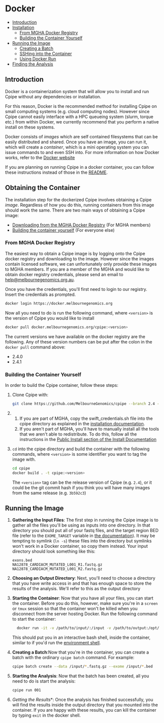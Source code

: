 # Docker
* [Introduction](#introduction)
* [Installation](#installation)
    * [From MGHA Docker Registry](#from-mgha-docker-registry)
    * [Building the Container Yourself](#building-the-container-yourself)
* [Running the Image](#running-the-image)
    * [Creating a Batch](#creating-a-batch)
    * [SSHing into the Container](#sshing-into-the-container)
    * [Using Docker Run](#using-docker-run)
* [Finding the Analysis](#finding-the-analysis)

## Introduction
Docker is a containerization system that will allow you to install and run Cpipe without any dependencies or installation.

For this reason, Docker is the recommended method for installing Cpipe on small computing systems (e.g. cloud computing nodes).
However since Cpipe cannot easily interface with a HPC queueing system (slurm, torque etc.) from within Docker, we
currently recommend that you perform a native install on these systems.

Docker consists of *images* which are self contained filesystems that can be easily distributed and shared. Once you have
an image, you can run it, which will create a *container*, which is a mini operating system you can issue commands to
and even SSH into. For more information on how Docker works, refer to the [Docker website](https://www.docker.com/what-docker)

If you are planning on running Cpipe in a docker container, you can follow these instructions instead of those in the
[README](../README.md).

## Obtaining the Container
The installation step for the dockerized Cpipe involves obtaining a Cpipe *image*. Regardless of how you do this, running
containers from this image should work the same. There are two main ways of obtaining a Cpipe image:
* [Downloading from the MGHA Docker Registry](#from-mgha-docker-registry) (For MGHA members)
* [Building the container yourself](#building-the-container-yourself) (For everyone else)

### From MGHA Docker Registry
The easiest way to obtain a Cpipe image is by logging onto the Cpipe docker registry and downloading to the image. However
since the images contain licensed software, we can unfortunately only provide these images to MGHA members. If you are
a member of the MGHA and would like to obtain docker registry credentials, please send an email to help@melbournegenomics.org.au.

Once you have the credentials, you'll first need to login to our registry. Insert the credentials as prompted.
```bash
docker login https://docker.melbournegenomics.org
```

Now all you need to do is run the following command, where `<version>` is the version of Cpipe you would like to install
```bash
docker pull docker.melbournegenomics.org/cpipe:<version>
```
The current versions we have available on the docker registry are the following. Any of these version numbers can be put 
after the colon in the `docker pull` command above:
* 2.4.0
* 2.4.1

### Building the Container Yourself

In order to build the Cpipe container, follow these steps:

1. Clone Cpipe with:

    ```bash
    git clone https://github.com/MelbourneGenomics/cpipe --branch 2.4 --depth 1
    ```
2.
    1. If you are part of MGHA, copy the swift_credentials.sh file into the cpipe directory as explained in the [installation documentation](install.md#mgha-install).
    2. If you aren't part of MGHA, you'll have to manually install all the tools that we aren't able to redistribute. To do this, follow all the instructions in the [Public Install section of the Install Documentation](install.md#public-install)
3. `cd` into the cpipe directory and build the container with the following commands,
 where `<version>` is some identifier you want to tag the image with.
    ```bash
    cd cpipe
    docker build . -t cpipe:<version>
    ```
    The `<version>` tag can be the release version of Cpipe (e.g. `2.4`), or it could be the git commit hash if you think
    you will have many images from the same release (e.g. `3b592c3`)

## Running the Image

1. **Gathering the Input Files**: The first step in running the Cpipe image is to gather all the files you'll be using as inputs into one directory. In 
	that directory you should put all of your fastq files, and the target region BED file (refer to the `EXOME_TARGET` variable
	in [the documentation](configuration.md#options)). It may be tempting to symlink (`ln -s`) these files into the directory
	but symlinks won't work in a Docker container, so copy them instead. Your input directory should look something like
	this:
	```
	exons.bed
	NA12878_CARDIACM_MUTATED_L001_R1.fastq.gz
	NA12878_CARDIACM_MUTATED_L001_R2.fastq.gz
	```
2.  **Choosing an Output Directory**: Next, you'll need to choose a directory that you have write access in and that has enough space to store the results of 
	the analysis. We'll refer to this as the output directory
	
3.  **Starting the Container**: Now that you have all your files, you can start the container. Before you do this, however,
 make sure you're in a `screen` or `tmux` session so that the container won't be killed when you disconnect from the server
  hosting Docker. Run the following command to start the container:
	```bash
	  docker run -it -v /path/to/input/:/input -v /path/to/output:/opt/cpipe/batches/001 cpipe:<tag>
	```
	This should put you in an interactive bash shell, inside the container, similar to if you'd run the 
	[environment shell](batches.md#cpipe_environment).

4. **Creating a Batch**:Now that you're in the container, you can create a batch with the ordinary `cpipe batch` command. For example:
	```bash
	cpipe batch create --data /input/*.fastq.gz --exome /input/*.bed
	```
	
5. **Starting the Analysis**: Now that the batch has been created, all you need to do is start the analysis:
	```bash
	cpipe run 001
	```
6. *Getting the Results**: Once the analysis has finished successfully, you will find the results inside the output
	directory that you mounted into the container. If you are happy with these results, you can kill the container by
	typing `exit` in the docker shell.

